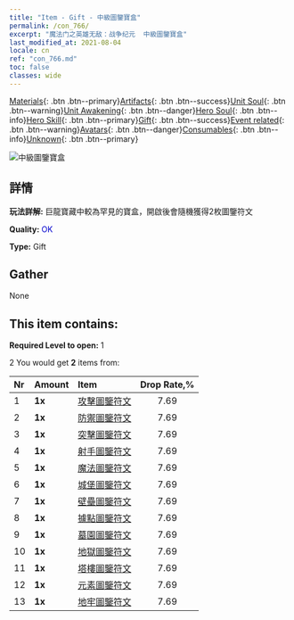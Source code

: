 ```yaml
---
title: "Item - Gift - 中級圖鑒寶盒"
permalink: /con_766/
excerpt: "魔法门之英雄无敌：战争纪元  中級圖鑒寶盒"
last_modified_at: 2021-08-04
locale: cn
ref: "con_766.md"
toc: false
classes: wide
---
```

 [Materials](/ItemsCN/){: .btn .btn--primary}[Artifacts](/ItemsCN/Artifacts/){: .btn .btn--success}[Unit Soul](/ItemsCN/UnitSoul/){: .btn .btn--warning}[Unit Awakening](/ItemsCN/UnitAwakening/){: .btn .btn--danger}[Hero Soul](/ItemsCN/HeroSoul/){: .btn .btn--info}[Hero Skill](/ItemsCN/HeroSkill/){: .btn .btn--primary}[Gift](/ItemsCN/Gift/){: .btn .btn--success}[Event related](/ItemsCN/Events/){: .btn .btn--warning}[Avatars](/ItemsCN/Avatars/){: .btn .btn--danger}[Consumables](/ItemsCN/Consumables/){: .btn .btn--info}[Unknown](/ItemsCN/Unknown/){: .btn .btn--primary}

 ![中級圖鑒寶盒](/images/t/i_tujianhezi2.png)

## 詳情
 **玩法詳解:** 巨龍寶藏中較為罕見的寶盒，開啟後會隨機獲得2枚圖鑒符文

 **Quality:** <span style="color: #0000CD">OK</span>

 **Type:** Gift

## Gather

  None

## This item contains:

 **Required Level to open:** 1

 2 You would get **2** items  from:

  | Nr | Amount |     Item    | Drop Rate,% |
  |:---|:-------|:------------|:---------:|
  | 1 |  **1x** | [攻擊圖鑒符文](/cn/Items/con_734/) | 7.69 | 
  | 2 |  **1x** | [防禦圖鑒符文](/cn/Items/con_739/) | 7.69 | 
  | 3 |  **1x** | [突擊圖鑒符文](/cn/Items/con_741/) | 7.69 | 
  | 4 |  **1x** | [射手圖鑒符文](/cn/Items/con_742/) | 7.69 | 
  | 5 |  **1x** | [魔法圖鑒符文](/cn/Items/con_746/) | 7.69 | 
  | 6 |  **1x** | [城堡圖鑒符文](/cn/Items/con_752/) | 7.69 | 
  | 7 |  **1x** | [壁壘圖鑒符文](/cn/Items/con_753/) | 7.69 | 
  | 8 |  **1x** | [據點圖鑒符文](/cn/Items/con_754/) | 7.69 | 
  | 9 |  **1x** | [墓園圖鑒符文](/cn/Items/con_755/) | 7.69 | 
  | 10 |  **1x** | [地獄圖鑒符文](/cn/Items/con_777/) | 7.69 | 
  | 11 |  **1x** | [塔樓圖鑒符文](/cn/Items/con_785/) | 7.69 | 
  | 12 |  **1x** | [元素圖鑒符文](/cn/Items/con_791/) | 7.69 | 
  | 13 |  **1x** | [地牢圖鑒符文](/cn/Items/con_792/) | 7.69 | 
